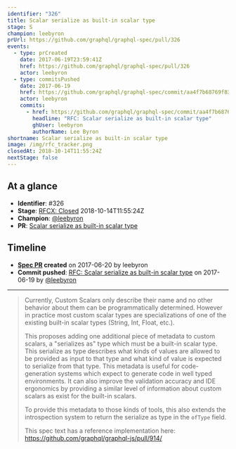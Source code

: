 ```yaml
---
identifier: "326"
title: Scalar serialize as built-in scalar type
stage: S
champion: leebyron
prUrl: https://github.com/graphql/graphql-spec/pull/326
events:
  - type: prCreated
    date: 2017-06-19T23:59:41Z
    href: https://github.com/graphql/graphql-spec/pull/326
    actor: leebyron
  - type: commitsPushed
    date: 2017-06-19
    href: https://github.com/graphql/graphql-spec/commit/aa4f7b68769f83eeb36f7df67a598b08990c3a2c
    actor: leebyron
    commits:
      - href: https://github.com/graphql/graphql-spec/commit/aa4f7b68769f83eeb36f7df67a598b08990c3a2c
        headline: "RFC: Scalar serialize as built-in scalar type"
        ghUser: leebyron
        authorName: Lee Byron
shortname: Scalar serialize as built-in scalar type
image: /img/rfc_tracker.png
closedAt: 2018-10-14T11:55:24Z
nextStage: false
---
```


## At a glance

- **Identifier**: #326
- **Stage**: [RFCX: Closed](https://github.com/graphql/graphql-spec/blob/main/CONTRIBUTING.md#stage-x-rejected) 2018-10-14T11:55:24Z
- **Champion**: [@leebyron](https://github.com/leebyron)
- **PR**: [Scalar serialize as built-in scalar type](https://github.com/graphql/graphql-spec/pull/326)

<!-- BEGIN_CUSTOM_TEXT -->



<!-- END_CUSTOM_TEXT -->

## Timeline

- **[Spec PR](https://github.com/graphql/graphql-spec/pull/326) created** on 2017-06-20 by leebyron
- **Commit pushed**: [RFC: Scalar serialize as built-in scalar type](https://github.com/graphql/graphql-spec/commit/aa4f7b68769f83eeb36f7df67a598b08990c3a2c) on 2017-06-19 by [@leebyron](https://github.com/leebyron)

<!-- VERBATIM -->

---

> Currently, Custom Scalars only describe their name and no other behavior about them can be programmatically determined. However in practice most custom scalar types are specializations of one of the existing built-in scalar types (String, Int, Float, etc.).
> 
> This proposes adding one additional piece of metadata to custom scalars, a "serializes as" type which must be a built-in scalar type. This serialize as type describes what kinds of values are allowed to be provided as input to that type and what kind of value is expected to serialize from that type. This metadata is useful for code-generation systems which expect to generate code in well typed environments. It can also improve the validation accuracy and IDE ergonomics by providing a similar level of information about custom scalars as exist for the built-in scalars.
> 
> To provide this metadata to those kinds of tools, this also extends the introspection system to return the serialize as type in the `ofType` field.
> 
> This spec text has a reference implementation here: https://github.com/graphql/graphql-js/pull/914/
